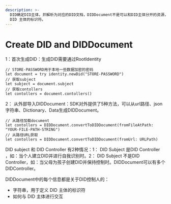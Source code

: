 ```yaml
---
description: >-
  DID确定DID主体，并解析为对应的DID文档，DIDDocument不是可以和DID主体分开的资源，DIDDocument是由DIDController控制的DID解读信息，用于描述DID主体。DID文档中有一个必须属性ID：用于定义
  DID 主体的标识符。
---
```


# Create DID and DIDDocument

1：首次生成DID：生成DID需要通过RootIdentity

```
// STORE-PASSWORD用于本地一些数据加密的密码
let document = try identity.newDid("STORE-PASSWORD")
// 获取subject
let subject = document.subject
// 获取contollers
let contollers = document.contollers()
```

2： 从外部导入DIDDocument：SDK对外提供了5种方法，可以从url路径、json字符串、Dictionary、Data生成DIDDocument。

```
// 从路径加载document
let contollers = DIDDocument.convertToDIDDocument(fromFileAtPath: "YOUR-FILE-PATH-STRING")
// 从路径URL获取
let contollers = DIDDocument.convertToDIDDocument(fromUrl: URLPath)
```



DID subject 和 DID Controller 有2种情况：1： DID Subject 是DID Controller ，如：当个人建立DID并进行自我识别时。2： DID Subject 不是DID Controller，如：当父母为孩子创建DID并保持控制时。DIDDocument可以有多个DIDController。

DIDDocument中的每个信息都是关于DID控制人的：

* 字符串，用于定义 DID 主体的标识符
* 如何与 DID 主体进行交互

